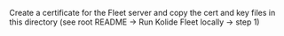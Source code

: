 Create a certificate for the Fleet server and copy the cert and key files in this directory (see root README -> Run Kolide Fleet locally -> step 1)